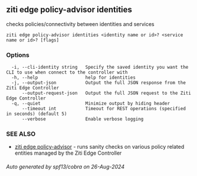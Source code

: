 ## ziti edge policy-advisor identities

checks policies/connectivity between identities and services

```
ziti edge policy-advisor identities <identity name or id>? <service name or id>? [flags]
```

### Options

```
  -i, --cli-identity string   Specify the saved identity you want the CLI to use when connect to the controller with
  -h, --help                  help for identities
  -j, --output-json           Output the full JSON response from the Ziti Edge Controller
      --output-request-json   Output the full JSON request to the Ziti Edge Controller
  -q, --quiet                 Minimize output by hiding header
      --timeout int           Timeout for REST operations (specified in seconds) (default 5)
      --verbose               Enable verbose logging
```

### SEE ALSO

* [ziti edge policy-advisor](../policy-advisor.md)	 - runs sanity checks on various policy related entities managed by the Ziti Edge Controller

###### Auto generated by spf13/cobra on 26-Aug-2024

